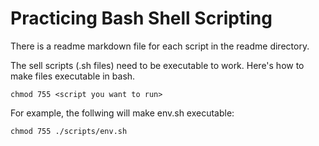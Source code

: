 # Practicing Bash Shell Scripting

There is a readme markdown file for each script in the readme directory.

The sell scripts (.sh files) need to be executable to work. Here's how to make files executable in bash.

```shell
chmod 755 <script you want to run>
```

For example, the follwing will make env.sh executable:

```shell
chmod 755 ./scripts/env.sh
```
